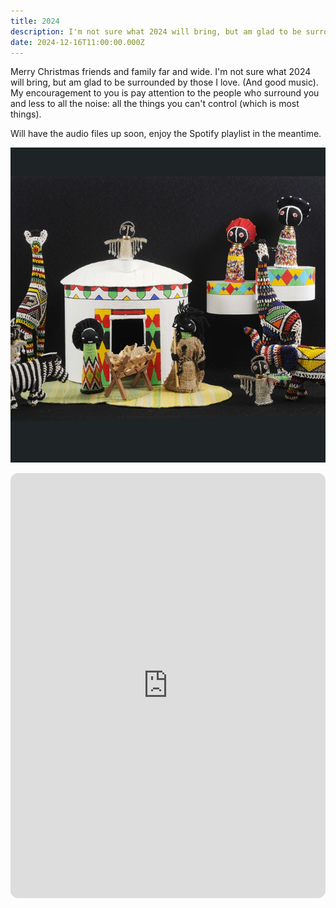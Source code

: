 ```yaml
---
title: 2024
description: I'm not sure what 2024 will bring, but am glad to be surrounded by those I love. (And good music)
date: 2024-12-16T11:00:00.000Z
---
```


Merry Christmas friends and family far and wide. I'm not sure what 2024 will bring, but am glad to be surrounded by those I love. (And good music). My encouragement to you is pay attention to the people who surround you and less to all the noise: all the things you can't control (which is most things).

Will have the audio files up soon, enjoy the Spotify playlist in the meantime.

![Happy Birthday Baby Jesus 2024](2024.jpg)

<iframe style="border-radius:12px" src="https://open.spotify.com/embed/playlist/7rKQy31YXcLRYtqakWiAqp?utm_source=generator" width="100%" height="680" frameBorder="0" allowfullscreen="" allow="autoplay; clipboard-write; encrypted-media; fullscreen; picture-in-picture" loading="lazy"></iframe>
